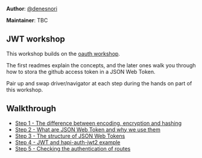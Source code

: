 **Author**: [@denesnori](https://github.com/denesnori)  

**Maintainer**: TBC 

## JWT workshop

This workshop builds on the [oauth workshop](https://github.com/foundersandcoders/oauth).

The first readmes explain the concepts, and the later ones walk you through how to stora the
github access token in a JSON Web Token.

Pair up and swap driver/navigator at each step during the hands on part of this workshop.

## Walkthrough
+ [Step 1 - The difference between encoding, encryption and hashing ](./Step1.md)
+ [Step 2 - What are JSON Web Token and why we use them](./Step2.md)
+ [Step 3 - The structure of JSON Web Tokens](./Step3.md)
+ [Step 4 - JWT and hapi-auth-jwt2 example](./Step4.md)
+ [Step 5 - Checking the authentication of routes](./Step5.md)
